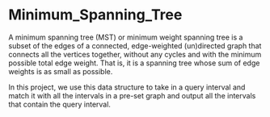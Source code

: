# Minimum_Spanning_Tree

A minimum spanning tree (MST) or minimum weight spanning tree is a subset of the edges of a connected, edge-weighted (un)directed graph that connects all the vertices together, without any cycles and with the minimum possible total edge weight. That is, it is a spanning tree whose sum of edge weights is as small as possible.

In this project, we use this data structure to take in a query interval and match it with all the intervals in a pre-set graph and output all the intervals that contain the query interval.

